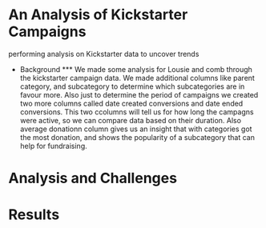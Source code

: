 # An Analysis of Kickstarter Campaigns
performing analysis on Kickstarter data to uncover trends







* Background
*** We made some analysis for Lousie and  comb through the kickstarter campaign data. We made additional columns like parent category, and subcategory to determine which subcategories are in favour more. 
Also just to determine the period of campaigns we created two more columns called date created conversions and date ended conversions. This two ccolumns will tell us for how long the campagns were active, so we can compare data based on their duration.
Also average donationn column gives us an insight that with categories got the most donation, and shows the popularity of a subcategory that can help for fundraising.








# Analysis and Challenges






# Results 









